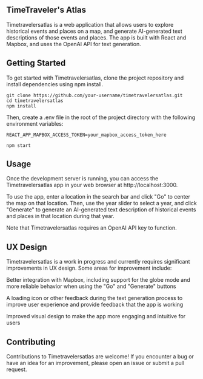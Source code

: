 ## TimeTraveler's Atlas
Timetravelersatlas is a web application that allows users to explore historical events and places on a map, and generate AI-generated text descriptions of those events and places. The app is built with React and Mapbox, and uses the OpenAI API for text generation.

## Getting Started
To get started with Timetravelersatlas, clone the project repository and install dependencies using npm install.

```
git clone https://github.com/your-username/timetravelersatlas.git
cd timetravelersatlas
npm install
```
Then, create a .env file in the root of the project directory with the following environment variables:

```
REACT_APP_MAPBOX_ACCESS_TOKEN=your_mapbox_access_token_here
```
```
npm start
```
## Usage
Once the development server is running, you can access the Timetravelersatlas app in your web browser at http://localhost:3000.

To use the app, enter a location in the search bar and click "Go" to center the map on that location. Then, use the year slider to select a year, and click "Generate" to generate an AI-generated text description of historical events and places in that location during that year.

Note that Timetravelersatlas requires an OpenAI API key to function. 

## UX Design
Timetravelersatlas is a work in progress and currently requires significant improvements in UX design. Some areas for improvement include:

Better integration with Mapbox, including support for the globe mode and more reliable behavior when using the "Go" and "Generate" buttons

A loading icon or other feedback during the text generation process to improve user experience and provide feedback that the app is working

Improved visual design to make the app more engaging and intuitive for users

## Contributing
Contributions to Timetravelersatlas are welcome! If you encounter a bug or have an idea for an improvement, please open an issue or submit a pull request.
